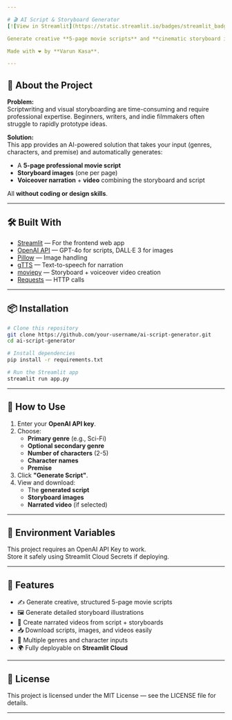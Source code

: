 ```yaml
---

# 🎬 AI Script & Storyboard Generator
[![View in Streamlit](https://static.streamlit.io/badges/streamlit_badge_black_white.svg)](https://ai-script-generator.streamlit.app/)

Generate creative **5-page movie scripts** and **cinematic storyboard illustrations** with **voiceover videos**, powered by **OpenAI GPT-4o** and **DALL·E 3**.

Made with ❤️ by **Varun Kasa**.

---
```


## 📜 About the Project

**Problem:**  
Scriptwriting and visual storyboarding are time-consuming and require professional expertise. Beginners, writers, and indie filmmakers often struggle to rapidly prototype ideas.

**Solution:**  
This app provides an AI-powered solution that takes your input (genres, characters, and premise) and automatically generates:
- A **5-page professional movie script**
- **Storyboard images** (one per page)
- **Voiceover narration** + **video** combining the storyboard and script

All **without coding or design skills**.

---

## 🛠️ Built With

- [Streamlit](https://streamlit.io/) — For the frontend web app
- [OpenAI API](https://platform.openai.com/docs) — GPT-4o for scripts, DALL·E 3 for images
- [Pillow](https://python-pillow.org/) — Image handling
- [gTTS](https://pypi.org/project/gTTS/) — Text-to-speech for narration
- [moviepy](https://zulko.github.io/moviepy/) — Storyboard + voiceover video creation
- [Requests](https://requests.readthedocs.io/en/latest/) — HTTP calls

---

## 📦 Installation

```bash
# Clone this repository
git clone https://github.com/your-username/ai-script-generator.git
cd ai-script-generator

# Install dependencies
pip install -r requirements.txt

# Run the Streamlit app
streamlit run app.py
```

---

## 🚀 How to Use

1. Enter your **OpenAI API key**.
2. Choose:
   - **Primary genre** (e.g., Sci-Fi)
   - **Optional secondary genre**
   - **Number of characters** (2-5)
   - **Character names**
   - **Premise**
3. Click **"Generate Script"**.
4. View and download:
   - The **generated script**
   - **Storyboard images**
   - **Narrated video** (if selected)

---

## 🔐 Environment Variables

This project requires an OpenAI API Key to work.  
Store it safely using Streamlit Cloud Secrets if deploying.

---

## 🧩 Features

- ✍️ Generate creative, structured 5-page movie scripts
- 🖼️ Generate detailed storyboard illustrations
- 🎥 Create narrated videos from script + storyboards
- 📥 Download scripts, images, and videos easily
- 🎨 Multiple genres and character inputs
- 🌍 Fully deployable on **Streamlit Cloud**

---

## 📄 License

This project is licensed under the MIT License — see the LICENSE file for details.

---
